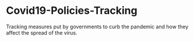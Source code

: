 # Covid19-Policies-Tracking
Tracking measures put by governments to curb the pandemic and how they affect the spread of the virus.
